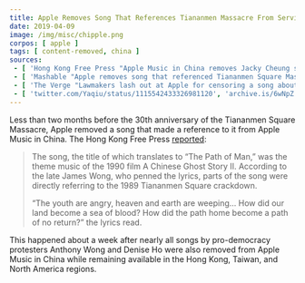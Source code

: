 ```yaml
---
title: Apple Removes Song That References Tiananmen Massacre From Services in China
date: 2019-04-09
image: /img/misc/chipple.png
corpos: [ apple ]
tags: [ content-removed, china ]
sources:
 - [ 'Hong Kong Free Press "Apple Music in China removes Jacky Cheung song with reference to Tiananmen massacre" by Holmes Chan (9 Apr 2019)', 'hongkongfp.com/2019/04/09/apple-music-china-removes-jacky-cheung-song-reference-tiananmen-massacre/' ]
 - [ 'Mashable "Apple removes song that referenced Tiananmen Square Massacre from China''s Apple Music" by Raymond Wong (10 Apr 2019)', 'archive.is/BF9Xa' ]
 - [ 'The Verge "Lawmakers lash out at Apple for censoring a song about Tiananmen Square protests" by Shannon Liao (12 Apr 2019)', 'archive.is/4cpgB' ]
 - [ 'twitter.com/Yaqiu/status/1115542433326981120', 'archive.is/6wNpZ' ]
---
```


Less than two months before the 30th anniversary of the Tiananmen Square
Massacre, Apple removed a song that made a reference to it from Apple Music in
China. The Hong Kong Free Press
[reported](https://archive.is/g04th#selection-1893.0-1897.140):

> The song, the title of which translates to “The Path of Man,” was the theme
> music of the 1990 film A Chinese Ghost Story II. According to the late James
> Wong, who penned the lyrics, parts of the song were directly referring to the
> 1989 Tiananmen Square crackdown.
>
> “The youth are angry, heaven and earth are weeping… How did our land become a
> sea of blood? How did the path home become a path of no return?” the lyrics
> read.

This happened about a week after nearly all songs by pro-democracy protesters
Anthony Wong and Denise Ho were also removed from Apple Music in China while
remaining available in the Hong Kong, Taiwan, and North America regions.
